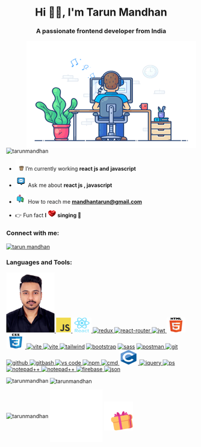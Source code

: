 <h1 align="center">Hi 🙋‍♂️, I'm Tarun Mandhan</h1>
<h3 align="center">A passionate frontend developer from India</h3>

<img align="right" alt="coding" width="450" height="285" src="https://github.com/tarunmandhan/tarunmandhan/blob/main/5.gif"/>

<p align="left"> <img src="https://komarev.com/ghpvc/?username=tarunmandhan&label=Profile%20views&color=0e75b6&style=flat" alt="tarunmandhan" /> </p>

- <img
          src="https://github.com/tarunmandhan/tarunmandhan/blob/main/plant2.gif"
          alt="plant"
          width="23"
          height="30"
        />  I’m currently working **react js and javascript**

- <img
          src="https://github.com/tarunmandhan/tarunmandhan/blob/main/c20.gif"
          alt="ask"
          width="30"
          height="27"
        /> Ask me about **react js , javascript**

- <img
          src="https://github.com/tarunmandhan/tarunmandhan/blob/main/c19.gif"
          alt="msg"
          width="30"
          height="27"
        /> How to reach me **mandhantarun@gmail.com**

- 👉 Fun fact **I <img
          src="https://github.com/tarunmandhan/tarunmandhan/blob/main/c16.gif"
          alt="heart"
          width="23"
          height="19"
        /> singing 🎤**

<h3 align="left">Connect with me:</h3>
<p align="left">
<a href="https://linkedin.com/in/tarun mandhan" target="blank"><img align="center" src="https://raw.githubusercontent.com/rahuldkjain/github-profile-readme-generator/master/src/images/icons/Social/linked-in-alt.svg" alt="tarun mandhan" height="30" width="40" /></a>
</p>

<h3 align="left">Languages and Tools:</h3>
<p align="left"> 
  <a
        href="https://github.com/tarunmandhan?tab=repositories"
        target="_blank"
        rel="noreferrer"
      >
        <img
          src="https://github.com/tarunmandhan/tarunmandhan/blob/main/tarun 14-06-2018 .jpg"
          alt="t5"
          width="128"
          height="160"
        />
      </a>
  <a
        href="https://developer.mozilla.org/en-US/docs/Web/JavaScript"
        target="_blank"
        rel="noreferrer"
      >
        <img
          src="https://raw.githubusercontent.com/devicons/devicon/master/icons/javascript/javascript-original.svg"
          alt="javascript"
          width="40"
          height="40"
        />
      </a>
  <a href="https://reactjs.org/" target="_blank" rel="noreferrer">
        <img
          src="https://raw.githubusercontent.com/devicons/devicon/master/icons/react/react-original-wordmark.svg"
          alt="react"
          width="50"
          height="40"
        />
      </a>
  <a href="https://redux.js.org/" target="_blank" rel="noreferrer">
        <img
          src="https://cdn.worldvectorlogo.com/logos/redux.svg"
          alt="redux"
          width="50"
          height="40"
        />
      </a>
           <a href="" target="_blank" rel="noreferrer">
        <img
          src="https://reactrouter.com/_brand/react-router-mark-color-inverted.svg"
          alt="react-router"
          width="45"
          height="39"
        />
      </a>  
  <a href="" target="_blank" rel="noreferrer">
        <img
          src="https://cdn.worldvectorlogo.com/logos/jwt-3.svg"
          alt="jwt"
          width="40"
          height="40"
        />
      </a>
  <a href="https://www.w3.org/html/" target="_blank" rel="noreferrer">
        <img
          src="https://raw.githubusercontent.com/devicons/devicon/master/icons/html5/html5-original-wordmark.svg"
          alt="html5"
          width="50"
          height="40"
        />
      </a>
  <a href="https://www.w3schools.com/css/" target="_blank" rel="noreferrer">
        <img
          src="https://raw.githubusercontent.com/devicons/devicon/master/icons/css3/css3-original-wordmark.svg"
          alt="css3"
          width="50"
          height="40"
        />
      </a>
  <a href="https://vitejs.dev/" target="_blank" rel="noreferrer">
        <img
          src="https://cdn.worldvectorlogo.com/logos/vitejs.svg"
          alt="vite"
          width="50"
          height="40"
        />
      </a>
          <a href="https://vitejs.dev/" target="_blank" rel="noreferrer">
        <img
          src="https://cdn.worldvectorlogo.com/logos/create-react-app.svg"
          alt="vite"
          width="40"
          height="40"
        />
      </a>
   <a href="https://www.w3schools.com" target="_blank" rel="noreferrer">
        <img
          src="https://www.vectorlogo.zone/logos/tailwindcss/tailwindcss-icon.svg"
          alt="tailwind"
          width="40"
          height="40"
      /></a>
  <a href="https://www.w3schools.com" target="_blank" rel="noreferrer">
        <img
          src="https://cdn.worldvectorlogo.com/logos/bootstrap-5-1.svg"
          alt="bootstrap"
          width="45"
          height="40"
      /></a>
  <a href="https://www.w3schools.com" target="_blank" rel="noreferrer">
        <img
          src="https://cdn.worldvectorlogo.com/logos/sass-1.svg"
          alt="sass"
          width="40"
          height="40"
      /></a>
  
  <a href="https://www.w3schools.com" target="_blank" rel="noreferrer">
        <img
          src="https://cdn.worldvectorlogo.com/logos/postman.svg"
          alt="postman"
          width="50"
          height="40"
        />
      </a> <a href="https://git.com/" target="_blank" rel="noreferrer">
        <img
          src="https://www.vectorlogo.zone/logos/git-scm/git-scm-icon.svg"
          alt="git"
          width="50"
          height="40"
        />
      </a>
  <a href="https://git.com/" target="_blank" rel="noreferrer">
        <img
           src="https://www.vectorlogo.zone/logos/github/github-tile.svg"
          alt="github"
          width="40"
          height="40"
        />
      </a>
  <a href="https://git.com/" target="_blank" rel="noreferrer">
        <img
          src="https://cdn.worldvectorlogo.com/logos/git-bash.svg"
          alt="gitbash"
          width="40"
          height="40"
        />
      </a>
      <a href="" target="_blank" rel="noreferrer">
        <img
          src="https://cdn.worldvectorlogo.com/logos/visual-studio-code-1-1.svg"
          alt="vs code"
          width="50"
          height="40"
        />
      </a>
      <a href="" target="_blank" rel="noreferrer">
        <img
          src="https://cdn.worldvectorlogo.com/logos/npm.svg"
          alt="npm"
          width="68"
          height="30"
        />
      </a>
      <a href="" target="_blank" rel="noreferrer">
        <img
          src="https://cdn.icon-icons.com/icons2/1808/PNG/512/command-line_115191.png"
          alt="cmd"
         width="50"
          height="35"
        />
      </a>
  <a href="https://www.cprogramming.com/" target="_blank" rel="noreferrer">
        <img
          src="https://raw.githubusercontent.com/devicons/devicon/master/icons/c/c-original.svg"
          alt="c"
          width="50"
          height="40"
        />
      </a>
  <a href="https://www.cprogramming.com/" target="_blank" rel="noreferrer">
        <img
          src="https://cdn.icon-icons.com/icons2/2415/PNG/96/jquery_plain_wordmark_logo_icon_146445.png"
          alt="jquery"
          width="45"
          height="40"
        />
      </a>
      <a href="" target="_blank" rel="noreferrer">
        <img
          src="https://cdn.worldvectorlogo.com/logos/photoshop-cc-4.svg"
          alt="ps"
          width="33"
          height="40"
        />
      </a>
      <a href="" target="_blank" rel="noreferrer">
        <img
          src="https://upload.wikimedia.org/wikipedia/commons/f/f5/Notepad_plus_plus.png"
          alt="notepad++"
          width="45"
          height="40"
        />
      </a>
      <a href="" target="_blank" rel="noreferrer">
        <img
          src="https://cdn.worldvectorlogo.com/logos/netlify.svg"
          alt="notepad++"
          width="40"
          height="37"
        />
      </a>
      <a href="" target="_blank" rel="noreferrer">
        <img
          src="https://cdn.worldvectorlogo.com/logos/firebase-1.svg"
          alt="firebase"
          width="40"
          height="36"
        />
      </a>
      <a href="" target="_blank" rel="noreferrer">
        <img
          src="https://cdn.worldvectorlogo.com/logos/json.svg"
          alt="json"
          width="50"
          height="36"
        />
      </a>
      
      
     
</p>

<p><img align="left" src="https://github-readme-stats.vercel.app/api/top-langs?username=tarunmandhan&show_icons=true&locale=en&layout=compact" alt="tarunmandhan" /></p>

<p>&nbsp;<img align="center" src="https://github-readme-stats.vercel.app/api?username=tarunmandhan&show_icons=true&locale=en" alt="tarunmandhan" /></p>

<p><img align="center" src="https://github-readme-streak-stats.herokuapp.com/?user=tarunmandhan&" alt="tarunmandhan" />
   <img align="center" src="https://github.com/tarunmandhan/tarunmandhan/blob/main/thank-you.gif" alt="tarunmandhan" 
          width="140" height="140"/>
   <img align="center" src="https://github.com/tarunmandhan/tarunmandhan/blob/main/gift.gif" alt="tarunmandhan"  
          width="77" height="77"/></p>
